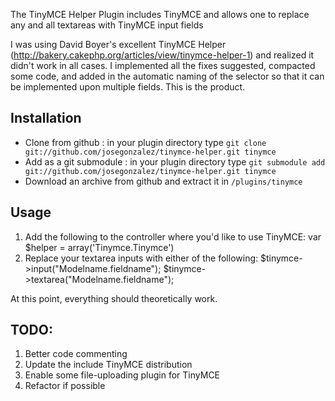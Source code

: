 The TinyMCE Helper Plugin includes TinyMCE and allows one to replace any and all textareas with TinyMCE input fields

I was using David Boyer's excellent TinyMCE Helper (http://bakery.cakephp.org/articles/view/tinymce-helper-1) and realized it didn't work in all cases. I implemented all the fixes suggested, compacted some code, and added in the automatic naming of the selector so that it can be implemented upon multiple fields. This is the product.
## Installation
- Clone from github : in your plugin directory type `git clone git://github.com/josegonzalez/tinymce-helper.git tinymce`
- Add as a git submodule : in your plugin directory type `git submodule add git://github.com/josegonzalez/tinymce-helper.git tinymce`
- Download an archive from github and extract it in `/plugins/tinymce`

## Usage
1. Add the following to the controller where you'd like to use TinyMCE:
	var $helper = array('Tinymce.Tinymce')
2. Replace your textarea inputs with either of the following:
	$tinymce->input("Modelname.fieldname");
	$tinymce->textarea("Modelname.fieldname");

At this point, everything should theoretically work.

## TODO:
1. Better code commenting
2. Update the include TinyMCE distribution
3. Enable some file-uploading plugin for TinyMCE
4. Refactor if possible